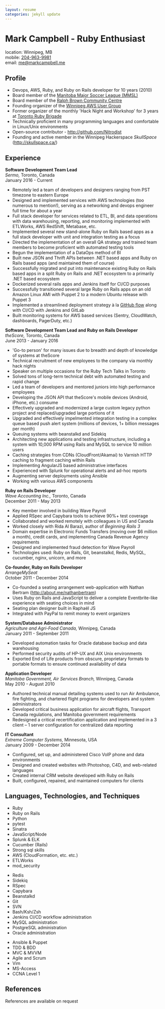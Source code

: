 ```yaml
---
layout: resume
categories: jekyll update
---
```


# Mark Campbell - Ruby Enthusiast

location: Winnipeg, MB  
mobile: [204-963-9981](tel:+12049639981)  
email: [me@markcampbell.me](mailto:me@markcampbell.me)

## Profile

* Devops, AWS, Ruby, and Ruby on Rails developer for 10 years (2010)
* Board member of the [Manitoba Major Soccer League (MMSL)](http://mmsl.ca/)
* Board member of the [Ralph Brown Community Centre](http://ralphbrowncc.com/)
* Founding organizer of the [Winnipeg AWS User Group](http://winnipegaws.ca/)
* Former organizer of the monthly 'Hack Night and Workshop' for 3 years at [Toronto Ruby Brigade](http://www.meetup.com/torontoruby/)
* Technically proficient in many programming languages and comfortable in Linux/Unix environments
* Open-source contributor - <a href="http://github.com/Nitrodist">http://github.com/Nitrodist</a>
* Founding and active member in the Winnipeg Hackerspace *SkullSpace* (<a href="http://skullspace.ca/">http://skullspace.ca/</a>)

## Experience

<p>
<strong>Software Development Team Lead</strong>
<br>
<em>Sermo,</em> Toronto, Canada
<br>
January 2016 - Current
</p>

* Remotely led a team of developers and designers ranging from PST timezone to eastern Europe
* Designed and implemented services with AWS technologies (too numerous to mention!), serving as a networking and devops engineer full time for about a year
* Full stack developer for services related to ETL, BI, and data operations with data warehousing, reporting, and monitoring implemented with ETLWorks, AWS RedShift, Metabase, etc.
* Implemented several new stand-alone Ruby on Rails based apps as a full stack developer with unit and integration testing as a focus
* Directed the implementation of an overall QA strategy and trained team members to become proficient with automated testing tools
* Begun the implementation of a DataOps method of BI
* Built new JSON and Thrift APIs between .NET based apps and Ruby on Rails based apps (and maintained them of course)
* Successfully migrated and put into maintenance existing Ruby on Rails based apps in a split Ruby on Rails and .NET ecosystem to a primarily .NET based ecosystem
* Dockerized several rails apps and Jenkins itself for CI/CD purposes
* Successfully transitioned several large Ruby on Rails apps on an old Amazon Linux AMI with Puppet 2 to a modern Ubuntu release with Puppet 3
* Implemented a streamlined deployment strategy à la [GitHub flow](http://scottchacon.com/2011/08/31/github-flow.html) along with CI/CD with Jenkins and GitLab
* Built monitoring systems for AWS based services (Sentry, CloudWatch, dashboards, PagerDuty, etc.)

<p>
<strong>Software Development Team Lead and Ruby on Rails Developer</strong>
<br>
<em>theScore,</em> Toronto, Canada
<br>
June 2013 - January 2016
</p>

* 'Go-to person' for many issues due to breadth and depth of knowledge of systems at theScore
* Technical recruitment of new employees to the company via monthly hack nights
* Speaker on multiple occasions for the Ruby Tech Talks in Toronto
* Solved tons of long-term technical debt with automated testing and rapid change
* Led a team of developers and mentored juniors into high performance employees
* Developing the JSON API that theScore's mobile devices (Android, iPhone, etc.) consume
* Effectively upgraded and modernized a large custom legacy python project and replaced/upgraded large portions of it
* Upgraded and effectively impelmented integration testing in a complex queue based push alert system (millions of devices, 1+ billion messages per month)
* Queuing systems with beanstalkd and Sidekiq
* Architecting new applications and testing infrastructure, including a system with 10,000 RPM using Rails and MySQL to service 10 million users
* Caching strategies from CDNs (CloudFront/Akamai) to Varnish HTTP caching to fragment caching within Rails
* Implementing AngularJS based administrative interfaces
* Experienced with Splunk for operational alerts and ad-hoc reports
* Augmenting server deployments using Ansible
* Working with various AWS components

<p>
<strong>Ruby on Rails Developer</strong>
<br>
<em>Wave Accounting Inc.,</em> Toronto, Canada
<br>
December 2011 - May 2013
</p>

* Key member involved in building Wave Payroll
* Applied RSpec and Capybara tools to achieve 90%+ test coverage
* Collaborated and worked remotely with colleagues in US and Canada
* Worked closely with Rida Al Barazi, author of *Beginning Rails 3*
* Domain expertise in Electronic Funds Transfers (moving over $6 million a month), credit cards, and implementing Canada Revenue Agency requirements
* Designed and implemented fraud detection for Wave Payroll
* Technologies used: Ruby on Rails, Git, beanstalkd, Redis, MySQL, cucumber, nginx, unicorn, and more

<p>
<strong>Co-founder, Ruby on Rails Developer</strong>
<br>
<em>ArrangeMySeat</em>
<br>
October 2011 - December 2014
</p>

* Co-founded a seating arrangement web-application with Nathan Bertram (<a href="http://about.me/nathanbertram">http://about.me/nathanbertram</a>)
* Uses Ruby on Rails and JavaScript to deliver a complete Eventbrite-like experience with seating choices in mind
* Seating plan designer built in Raphaël JS
* Integrated with PayPal to remit money to event organizers

<p>
<strong>System/Database Administrator</strong>
<br>
<em>Agriculture and Agri-Food Canada,</em> Winnipeg, Canada
<br>
January 2011 - September 2011
</p>

* Developed automation tasks for Oracle database backup and data warehousing
* Performed security audits of HP-UX and AIX Unix environments
* Exported End of Life products from obscure, proprietary formats to portable formats to ensure continued availability of data

<p>
<strong>Application Developer</strong>
<br>
<em>Manitoba Government, Air Services Branch,</em> Winnipeg, Canada
<br>
May 2010 - August 2010
</p>

* Authored technical manual detailing systems used to run Air Ambulance, fire fighting, and chartered flight programs for developers and system administrators
* Developed critical business application for aircraft flights, Transport Canada regulations, and Manitoba government requirements
* Redesigned a critical recertification application and implemented in a 3 client – 1 server configuration for centralized data reporting

<p>
<strong>IT Consultant</strong>
<br>
<em>Extreme Computer Systems,</em> Minnesota, USA
<br>
January 2009 - December 2014
</p>

* Configured, set up, and administered Cisco VoIP phone and data environments
* Designed and created websites with Photoshop, C4D, and web-related languages
* Created internal CRM website developed with Ruby on Rails
* Built, configured, repaired, and maintained computers for clients

<h2>Languages, Technologies, and Techniques</h2>

<div class="tech_langs">
  <ul>
    <li>Ruby</li>
    <li>Ruby on Rails</li>
    <li>Python</li>
    <li>pytest</li>
    <li>Sinatra</li>
    <li>JavaScript/Node</li>
    <li>Splunk & ELK</li>
    <li>Cucumber (Rails)</li>
    <li>Strong sql skills</li>
    <li>AWS (CloudFormation, etc. etc.)</li>
    <li>ETLWorks</li>
    <li>mod_security</li>
  </ul>
</div>
<div class="tech_langs">
  <ul>
    <li>Redis</li>
    <li>Sidekiq</li>
    <li>RSpec</li>
    <li>Capybara</li>
    <li>Beanstalkd</li>
    <li>Git</li>
    <li>SVN</li>
    <li>Bash/Ksh/Zsh</li>
    <li>Jenkins CI/CD workflow administration</li>
    <li>MySQL administration</li>
    <li>PostgreSQL administration</li>
    <li>Oracle administration</li>
  </ul>
</div>
<div class="tech_langs">
  <ul>
    <li>Ansible & Puppet</li>
    <li>TDD & BDD</li>
    <li>MVC & MVVM</li>
    <li>Agile and Scrum</li>
    <li>Vim</li>
    <li>MS-Access</li>
    <li>CCNA Level 1</li>
  </ul>
</div>


## References

References are available on request
